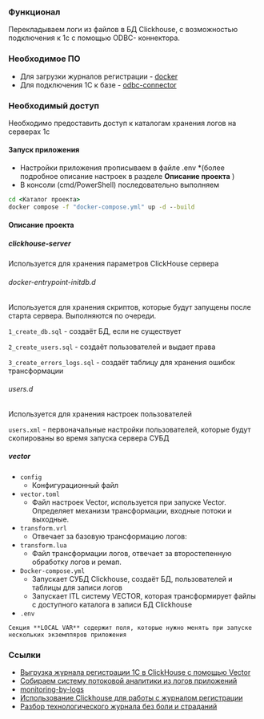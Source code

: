 ### Функционал
Перекладываем логи из файлов в БД Clickhouse, с возможностью подключения к 1с с помощью ODBC- коннектора.

### Необходимое ПО
- Для загрузки журналов регистрации - [docker](https://www.docker.com/products/docker-desktop/)
- Для подключения 1С к базе - [odbc-connector](https://github.com/ClickHouse/clickhouse-odbc/releases)

### Необходимый доступ 
Необходимо предоставить доступ к каталогам хранения логов на серверах 1с

#### Запуск приложения
- Настройки приложения прописываем в файле .env *(более подробное описание настроек в разделе **Описание проекта** )
- В консоли (cmd/PowerShell) последовательно выполняем 
```cmd
cd <Каталог проекта>
docker compose -f "docker-compose.yml" up -d --build 
```

#### Описание проекта

##### clickhouse-server
Используется для хранения параметров ClickHouse сервера
###### docker-entrypoint-initdb.d
Используется для хранения скриптов, которые будут запущены после старта сервера. Выполняются по очереди.

`1_create_db.sql` - создаёт БД, если не существует

`2_create_users.sql` - создаёт пользователей и выдает права

`3_create_errors_logs.sql`  - создаёт таблицу для хранения ошибок трансформации


###### users.d
Используется для хранения настроек пользователей

`users.xml` - первоначальные настройки пользователей, которые будут скопированы во время запуска сервера СУБД

##### vector
- `config`
  - Конфигурационный файл
- `vector.toml`
  - Файл настроек Vector,  используется при запуске Vector. Определяет механизм трансформации, входные потоки и выходные.
- `transform.vrl`
  - Отвечает за базовую трансформацию логов:
- `transform.lua`
  - Файл трансформации логов, отвечает за второстепенную обработку логов и ремап.
- `Docker-compose.yml` 
  - Запускает СУБД Clickhouse, создаёт БД, пользователей и таблицы для записи логов
  - Запускает ITL систему VECTOR, которая трансформирует файлы с доступного каталога в записи БД Clickhouse
- `.env` 

```[!info]
Секция **LOCAL VAR** содержит поля, которые нужно менять при запуске нескольких экземлпяров приложения
```

### Ссылки
- [Выгрузка журнала регистрации 1С в ClickHouse с помощью Vector](https://forum.infostart.ru/forum86/topic289818/)
- [Собираем систему потоковой аналитики из логов приложений](https://habr.com/ru/post/697970/)
- [monitoring-by-logs](https://github.com/axilab/monitoring-by-logs)
- [Использование Clickhouse для работы с журналом регистрации](https://infostart.ru/public/1597740/)
- [Разбор технологического журнала без боли и страданий](https://infostart.ru/public/1773131/)
